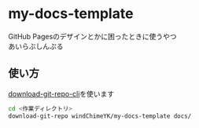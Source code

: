 # my-docs-template
GitHub Pagesのデザインとかに困ったときに使うやつ  
あいらぶしんぷる

## 使い方
[download-git-repo-cli](https://github.com/flipxfx/download-git-repo-cli)を使います
``` bash
cd <作業ディレクトリ>
download-git-repo windChimeYK/my-docs-template docs/
```